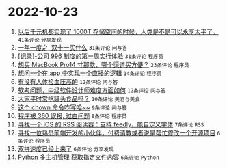 # 2022-10-23

1. [以后千元机都实现了 1000T 存储空间的时候，人类是不是可以永享太平了。](https://www.v2ex.com/t/889045) `41条评论` `分享发现`
1. [一年一度之, 双十一买什么](https://www.v2ex.com/t/889047) `31条评论` `问与答`
1. [[记录]-公司 996 制度的第一周实行体验](https://www.v2ex.com/t/889052) `31条评论` `程序员`
1. [想买 MacBook Pro14 寸那款，哪个渠道买方便？](https://www.v2ex.com/t/889064) `23条评论` `程序员`
1. [想问一个在 app 中实现一个直播的逻辑](https://www.v2ex.com/t/889056) `14条评论` `程序员`
1. [有没有人体检血压高的](https://www.v2ex.com/t/889063) `12条评论` `问与答`
1. [软考问题，中级软件设计师难度方面如何](https://www.v2ex.com/t/889051) `12条评论` `问与答`
1. [大家平时常吃罐头食品吗？](https://www.v2ex.com/t/889072) `10条评论` `美酒与美食`
1. [这个 chown 命令咋写哈~~](https://www.v2ex.com/t/889074) `9条评论` `问与答`
1. [程序被 360 误报, 过白问题](https://www.v2ex.com/t/889065) `8条评论` `程序员`
1. [寻找一个 iOS 的 RSS 阅读器：支持 feedly，能自定义字体](https://www.v2ex.com/t/889075) `7条评论` `RSS`
1. [寻找一位熟悉前端开发的小伙伴，付费请教或者说是帮忙修改一个开源项目](https://www.v2ex.com/t/889084) `6条评论` `程序员`
1. [双拼速度已经上来了](https://www.v2ex.com/t/889066) `6条评论` `分享发现`
1. [Python 多主机管理 获取指定文件内容](https://www.v2ex.com/t/889055) `6条评论` `Python`
